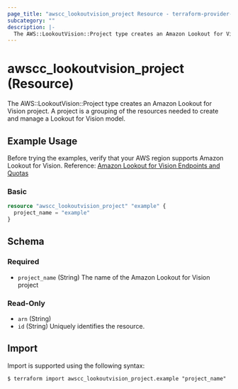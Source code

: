 ```yaml
---
page_title: "awscc_lookoutvision_project Resource - terraform-provider-awscc"
subcategory: ""
description: |-
  The AWS::LookoutVision::Project type creates an Amazon Lookout for Vision project. A project is a grouping of the resources needed to create and manage a Lookout for Vision model.
---
```


# awscc_lookoutvision_project (Resource)

The AWS::LookoutVision::Project type creates an Amazon Lookout for Vision project. A project is a grouping of the resources needed to create and manage a Lookout for Vision model.

## Example Usage

Before trying the examples, verify that your AWS region supports Amazon Lookout for Vision. Reference: [Amazon Lookout for Vision Endpoints and Quotas](https://docs.aws.amazon.com/general/latest/gr/lookoutvision.html)

### Basic

```terraform
resource "awscc_lookoutvision_project" "example" {
  project_name = "example"
}
```

<!-- schema generated by tfplugindocs -->
## Schema

### Required

- `project_name` (String) The name of the Amazon Lookout for Vision project

### Read-Only

- `arn` (String)
- `id` (String) Uniquely identifies the resource.

## Import

Import is supported using the following syntax:

```shell
$ terraform import awscc_lookoutvision_project.example "project_name"
```